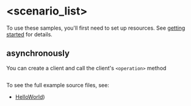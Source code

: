 # <scenario_list>

To use these samples, you'll first need to set up resources. See [getting started](https://github.com/Azure/azure-sdk-for-net/blob/main/sdk/dpexample/Azure.Examples.DataPlane/README.md#getting-started) for details.

## <scenario> asynchronously

You can create a client and call the client's `<operation>` method

```C# Snippet:Azure_Examples_DataPlane_ScenarioAsync
```

To see the full example source files, see:
* [HelloWorld](https://github.com/Azure/azure-sdk-for-net/blob/main/sdk/dpexample/Azure.Examples.DataPlane/tests/Samples/Sample1_HelloWorldAsync.cs))

<!-- please refer to <https://github.com/Azure/azure-sdk-for-net/main/sdk/template/Azure.Template/samples/Sample1_HelloWorldAsync.md> to write sample readme file. -->